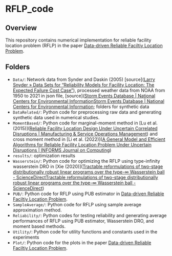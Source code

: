 # RFLP_code

## Overview

This repository contains numerical implementation for reliable facility location problem (RFLP) in the paper [Data-driven Reliable Faciltiy Location Problem](https://papers.ssrn.com/sol3/papers.cfm?abstract_id=4525872). 

## Folders

- `Data/`: Network data from Synder and Daskin (2005) [source]([Larry Snyder &raquo; Data Sets for &#8220;Reliability Models for Facility Location: The Expected Failure Cost Case&#8221;](https://coral.ise.lehigh.edu/larry/research/data-sets-for-reliability-models-for-facility-location-the-expected-failure-cost-case/)), processed weather data from NOAA from 1950 to 2021 in json file, [source]([Storm Events Database | National Centers for Environmental Information](https://www.ncdc.noaa.gov/stormevents/ftp.jsp)[Storm Events Database | National Centers for Environmental Information](https://www.ncdc.noaa.gov/stormevents/ftp.jsp); folders for synthetic data
- `DataRelated/`: Python code for preprocessing raw data and generating synthetic data used in numerical studies.
- `MomentBased/`: Python code for marginal-moment method in [Lu et al. (2015)]([Reliable Facility Location Design Under Uncertain Correlated Disruptions | Manufacturing & Service Operations Management](https://pubsonline.informs.org/doi/abs/10.1287/msom.2015.0541)) and cross moment method in [Li et al. (2022)]([A General Model and Efficient Algorithms for Reliable Facility Location Problem Under Uncertain Disruptions | INFORMS Journal on Computing](https://pubsonline.informs.org/doi/abs/10.1287/ijoc.2021.1063))
- `results/`: optimization results
- `Wasserstein/`: Python code for optimizing the RFLP using type-infinity wasserstein DRO in [Xie  (2020)]([Tractable reformulations of two-stage distributionally robust linear programs over the type-∞ Wasserstein ball - ScienceDirect](https://www.sciencedirect.com/science/article/abs/pii/S0167637720300857)[Tractable reformulations of two-stage distributionally robust linear programs over the type-∞ Wasserstein ball - ScienceDirect](https://www.sciencedirect.com/science/article/abs/pii/S0167637720300857))
- `PUB/`: Python code for RFLP using PUB estimator in [Data-driven Reliable Faciltiy Location Problem](https://papers.ssrn.com/sol3/papers.cfm?abstract_id=4525872).
- `SampleAverage/`: Python code for RFLP using sample average approximation method.
- `Reliability/`: Python codes for testing reliability and generating average performances of RFLP using PUB estimator, Wasserstein DRO, and moment based methods.
- `Utility/`: Python code for utility functions and constants used in the experiments
- `Plot/`: Python code for the plots in the paper [Data-driven Reliable Faciltiy Location Problem](https://papers.ssrn.com/sol3/papers.cfm?abstract_id=4525872).
